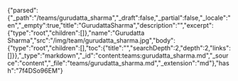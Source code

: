 {"parsed":{"_path":"/teams/gurudatta_sharma","_draft":false,"_partial":false,"_locale":"en","_empty":true,"title":"GurudattaSharma","description":"","excerpt":{"type":"root","children":[]},"name":"Gurudatta Sharma","src":"/img/team/gurudatta_sharma.jpg","body":{"type":"root","children":[],"toc":{"title":"","searchDepth":2,"depth":2,"links":[]}},"_type":"markdown","_id":"content:teams:gurudatta_sharma.md","_source":"content","_file":"teams/gurudatta_sharma.md","_extension":"md"},"hash":"7f4DSo96EM"}